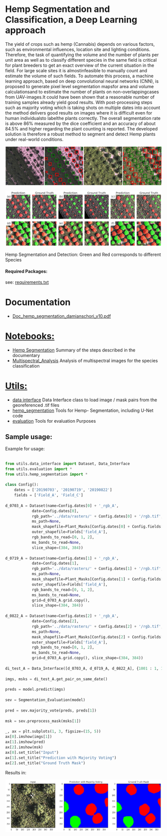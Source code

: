 # Hemp Segmentation and Classification, a Deep Learning approach

The  yield  of  crops  such  as  hemp  (Cannabis)  depends  on  various  factors,  such  as  environmental influences,  location  site  and  lighting  conditions. Therefore,  the  task  of  quantifying the volume  and the number  of plants per unit area as well as to classify different species in the same field is critical for plant breeders to get an exact overview of the current situation in the field. For large scale sites it is almostinfeasible to manually count and estimate the volume of such fields. To automate this process, a machine learning approach, based on deep convolutional neural networks  (CNN), is proposed to generate pixel level segmentation mapsfor area and volume calculationsand to estimate the number of plants on non-overlappingcases from UAV-images.It could have been shown  that a reasonable number of training samples  already  yield  good  results.  With  post-processing steps such as majority voting which is taking shots on multiple dates into account the method delivers good results on images where it is difficult even for human individualsto labelthe plants correctly. The overall segmentation rate is above 86% measured by the dice coefficient and an accuracy of about 84.5% and higher regarding the plant counting is reported. The developed solution is therefore a robust method to segment and detect Hemp plants under real-world conditions.

![alt text](docs/image/detection1.png)

![alt text](docs/image/segmentation1.png)

Hemp Segmentation and Detection: Green and Red corresponds to different Species

#### Required Packages:
see: [requirements.txt](requirements.txt)

# Documentation
* [Doc_hemp_segmentation_damianschori_v10.pdf](docs/Doc_hemp_segmentation_damianschori_v10.pdf)
 
 # [Notebooks:](notebooks/)
 * [Hemp Segmentation](notebooks/Hemp_Segmentation.ipynb) Summary of the steps described in the documentary
 * [Multispectral_Analysis](notebooks/Multispectral_Analysis.ipynb) Analysis of multispectral images for the species classification
 
# [Utils:](utils/)
* [data interface](utils/data_interface.py) Data Interface class to load image / mask pairs from the georeferenced .tif files
* [hemp_segmentation](utils/hemp_segmentation.py) Tools for Hemp- Segmentation, including U-Net code
* [evaluation](utils/utils.py) Tools for evaluation Purposes


## Sample usage:

Example for usage:

```python

from utils.data_interface import Dataset, Data_Interface
from utils.evaluation import *
from utils.hemp_segmentation import *

class Config():
    dates = ['20190703', '20190719', '20190822']
    fields = ['Field_A', 'Field_C']

d_0703_A = Dataset(name=Config.dates[0] + '_rgb_A', 
            date=Config.dates[0],
            rgb_path='../data/rasters/' + Config.dates[0] + '/rgb.tif',
            ms_path=None,
            mask_shapefile=Plant_Masks[Config.dates[0] + Config.fields[0]],
            outer_shapefile=Fields['field_A'],
            rgb_bands_to_read=[0, 1, 2],
            ms_bands_to_read=None,
            slice_shape=(384, 384))

d_0719_A = Dataset(name=Config.dates[1] + '_rgb_A',  
            date=Config.dates[1],
            rgb_path='../data/rasters/' + Config.dates[1] + '/rgb.tif',
            ms_path=None,
            mask_shapefile=Plant_Masks[Config.dates[1] + Config.fields[0]],
            outer_shapefile=Fields['field_A'],
            rgb_bands_to_read=[0, 1, 2],
            ms_bands_to_read=None,
            grid=d_0703_A.grid.copy(),
            slice_shape=(384, 384))

d_0822_A = Dataset(name=Config.dates[2] + '_rgb_A',  
            date=Config.dates[2],
            rgb_path='../data/rasters/' + Config.dates[2] + '/rgb.tif',
            ms_path=None,
            mask_shapefile=Plant_Masks[Config.dates[2] + Config.fields[0]],
            outer_shapefile=Fields['field_A'],
            rgb_bands_to_read=[0, 1, 2],
            ms_bands_to_read=None,
            grid=d_0703_A.grid.copy(), slice_shape=(384, 384))

di_test_A = Data_Interface([d_0703_A, d_0719_A, d_0822_A], {1001 : 1, 1005 : 2})

imgs, msks = di_test_A.get_pair_on_same_date()

preds = model.predict(imgs)

sev = Segmentation_Evaluation(model)

pred = sev.majority_vote(preds, preds[1])

msk = sev.preprocess_mask(msks[1])

_, ax = plt.subplots(1, 3, figsize=(15, 5))
ax[0].imshow(imgs[1])
ax[1].imshow(pred)
ax[2].imshow(msk)
ax[0].set_title("Input")
ax[1].set_title("Prediction with Majority Voting")
ax[2].set_title("Ground Truth Mask")

```

Results in:

![alt text](docs/image/output1.png)
